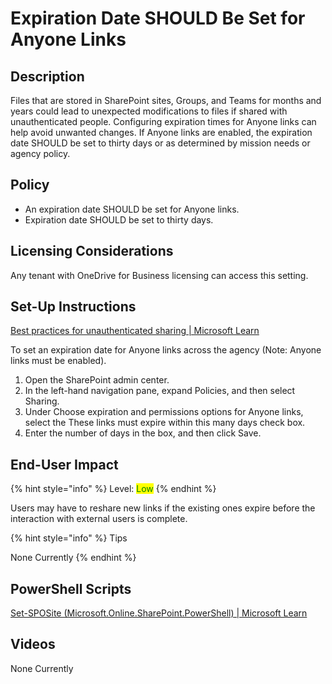 # Expiration Date SHOULD Be Set for Anyone Links

## Description

Files that are stored in SharePoint sites, Groups, and Teams for months and years could lead to unexpected modifications to files if shared with unauthenticated people. Configuring expiration times for Anyone links can help avoid unwanted changes. If Anyone links are enabled, the expiration date SHOULD be set to thirty days or as determined by mission needs or agency policy.

## Policy

* An expiration date SHOULD be set for Anyone links.
* Expiration date SHOULD be set to thirty days.

## Licensing Considerations

Any tenant with OneDrive for Business licensing can access this setting.

## Set-Up Instructions

[Best practices for unauthenticated sharing | Microsoft Learn](https://learn.microsoft.com/en-us/microsoft-365/solutions/best-practices-anonymous-sharing?view=o365-worldwide)

To set an expiration date for Anyone links across the agency (Note: Anyone links must be enabled).

1. Open the SharePoint admin center.
2. In the left-hand navigation pane, expand Policies, and then select Sharing.
3. Under Choose expiration and permissions options for Anyone links, select the These links must expire within this many days check box.
4. Enter the number of days in the box, and then click Save.

## End-User Impact

{% hint style="info" %}
Level: <mark style="color:green;">Low</mark>
{% endhint %}

Users may have to reshare new links if the existing ones expire before the interaction with external users is complete.

{% hint style="info" %}
Tips

None Currently
{% endhint %}

## PowerShell Scripts

[Set-SPOSite (Microsoft.Online.SharePoint.PowerShell) | Microsoft Learn](https://learn.microsoft.com/en-us/powershell/module/sharepoint-online/set-sposite?view=sharepoint-ps)

## Videos&#x20;

None Currently



